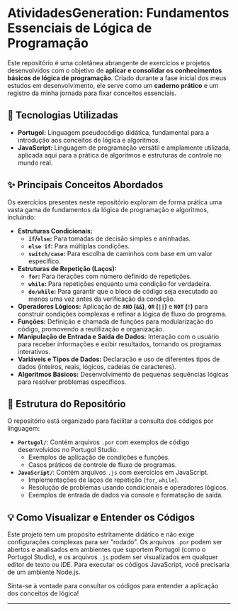 # AtividadesGeneration: Fundamentos Essenciais de Lógica de Programação

Este repositório é uma coletânea abrangente de exercícios e projetos desenvolvidos com o objetivo de **aplicar e consolidar os conhecimentos básicos de lógica de programação**. Criado durante a fase inicial dos meus estudos em desenvolvimento, ele serve como um **caderno prático** e um registro da minha jornada para fixar conceitos essenciais.

## 🚀 Tecnologias Utilizadas

* **Portugol:** Linguagem pseudocódigo didática, fundamental para a introdução aos conceitos de lógica e algoritmos.
* **JavaScript:** Linguagem de programação versátil e amplamente utilizada, aplicada aqui para a prática de algoritmos e estruturas de controle no mundo real.

## ✨ Principais Conceitos Abordados

Os exercícios presentes neste repositório exploram de forma prática uma vasta gama de fundamentos da lógica de programação e algoritmos, incluindo:

* **Estruturas Condicionais:**
    * **`if`/`else`:** Para tomadas de decisão simples e aninhadas.
    * **`else if`:** Para múltiplas condições.
    * **`switch/case`:** Para escolha de caminhos com base em um valor específico.
* **Estruturas de Repetição (Laços):**
    * **`for`:** Para iterações com número definido de repetições.
    * **`while`:** Para repetições enquanto uma condição for verdadeira.
    * **`do/while`:** Para garantir que o bloco de código seja executado ao menos uma vez antes da verificação da condição.
* **Operadores Lógicos:** Aplicação de **`AND` (`&&`)**, **`OR` (`||`)** e **`NOT` (`!`)** para construir condições complexas e refinar a lógica de fluxo do programa.
* **Funções:** Definição e chamada de funções para modularização do código, promovendo a reutilização e organização.
* **Manipulação de Entrada e Saída de Dados:** Interação com o usuário para receber informações e exibir resultados, tornando os programas interativos.
* **Variáveis e Tipos de Dados:** Declaração e uso de diferentes tipos de dados (inteiros, reais, lógicos, cadeias de caracteres).
* **Algoritmos Básicos:** Desenvolvimento de pequenas sequências lógicas para resolver problemas específicos.

## 📁 Estrutura do Repositório

O repositório está organizado para facilitar a consulta dos códigos por linguagem:

* **`Portugol/`**: Contém arquivos `.por` com exemplos de código desenvolvidos no Portugol Studio.
    * Exemplos de aplicação de condições e funções.
    * Casos práticos de controle de fluxo de programas.
* **`JavaScript/`**: Contém arquivos `.js` com exercícios em JavaScript.
    * Implementações de laços de repetição (`for`, `while`).
    * Resolução de problemas usando condicionais e operadores lógicos.
    * Exemplos de entrada de dados via console e formatação de saída.

## 💡 Como Visualizar e Entender os Códigos

Este projeto tem um propósito estritamente didático e não exige configurações complexas para ser "rodado". Os arquivos `.por` podem ser abertos e analisados em ambientes que suportem Portugol (como o Portugol Studio), e os arquivos `.js` podem ser visualizados em qualquer editor de texto ou IDE. Para executar os códigos JavaScript, você precisaria de um ambiente Node.js.

Sinta-se à vontade para consultar os códigos para entender a aplicação dos conceitos de lógica!

---
